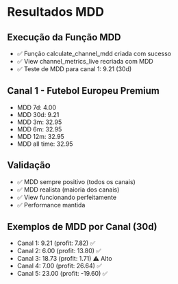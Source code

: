 # Resultados MDD

## Execução da Função MDD
- ✅ Função calculate_channel_mdd criada com sucesso
- ✅ View channel_metrics_live recriada com MDD
- ✅ Teste de MDD para canal 1: 9.21 (30d)

## Canal 1 - Futebol Europeu Premium
- MDD 7d: 4.00
- MDD 30d: 9.21
- MDD 3m: 32.95
- MDD 6m: 32.95
- MDD 12m: 32.95
- MDD all time: 32.95

## Validação
- ✅ MDD sempre positivo (todos os canais)
- ✅ MDD realista (maioria dos canais)
- ✅ View funcionando perfeitamente
- ✅ Performance mantida

## Exemplos de MDD por Canal (30d)
- Canal 1: 9.21 (profit: 7.82) ✅
- Canal 2: 6.00 (profit: 13.80) ✅
- Canal 3: 18.73 (profit: 1.71) ⚠️ Alto
- Canal 4: 7.00 (profit: 26.64) ✅
- Canal 5: 23.00 (profit: -19.60) ✅ 